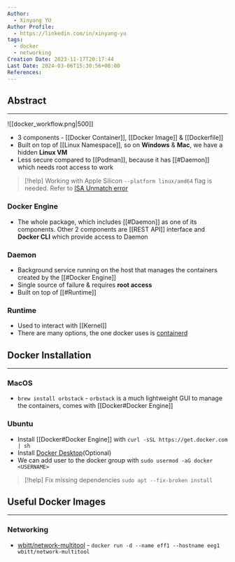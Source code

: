 ```yaml
---
Author:
  - Xinyang YU
Author Profile:
  - https://linkedin.com/in/xinyang-yu
tags:
  - docker
  - networking
Creation Date: 2023-11-17T20:17:44
Last Date: 2024-03-06T15:30:56+08:00
References: 
---
```

## Abstract
---
![[docker_workflow.png|500]]

- 3 components - [[Docker Container]], [[Docker Image]] & [[Dockerfile]]
- Built on top of [[Linux Namespace]], so on **Windows** & **Mac**, we have a hidden **Linux VM**
- Less secure compared to [[Podman]], because it has [[#Daemon]] which needs root access to work

>[!help] Working with Apple Silicon
> `--platform linux/amd64` flag is needed. Refer to [ISA Unmatch error](https://stackoverflow.com/questions/66662820/m1-docker-preview-and-keycloak-images-platform-linux-amd64-does-not-match-th)

### Docker Engine
- The whole package, which includes [[#Daemon]] as one of its components. Other 2 components are [[REST API]] interface and **Docker CLI** which provide access to Daemon

### Daemon
- Background service running on the host that manages the containers created by the [[#Docker Engine]]
- Single source of failure & requires **root access**
- Built on top of [[#Runtime]]

### Runtime 
- Used to interact with [[Kernel]]
- There are many options, the one docker uses is [containerd](https://containerd.io/)



## Docker Installation
---
### MacOS
- `brew install orbstack` -  `orbstack` is a much lightweight GUI to manage the containers, comes with [[Docker#Docker Engine]]


### Ubuntu
- Install [[Docker#Docker Engine]] with `curl -sSL https://get.docker.com | sh`
- Install [Docker Desktop](https://docs.docker.com/desktop/install/ubuntu/)(Optional)
- We can add user to the docker group with `sudo usermod -aG docker <USERNAME>`

>[!help] Fix missing dependencies
> `sudo apt --fix-broken install`

## Useful Docker Images
---
### Networking
- [wbitt/network-multitool](registry.hub.docker.com/wbitt/network-multitool) - `docker run -d --name eff1 --hostname eeg1 wbitt/network-multitool`

